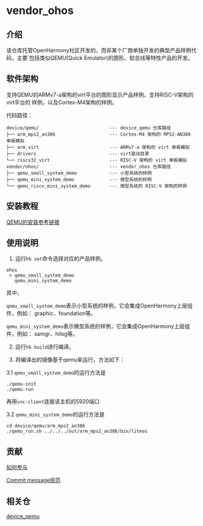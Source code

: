 # vendor_ohos

## 介绍

该仓库托管OpenHarmony社区开发的，而非某个厂商单独开发的典型产品样例代码，主要
包括类似QEMU(Quick Emulator)的图形、软总线等特性产品的开发。

## 软件架构

支持QEMU的ARMv7-a架构的virt平台的图形显示产品样例，支持RISC-V架构的virt平台的
样例，以及Cortex-M4架构的样例。

代码路径：

```
device/qemu/                          --- device_qemu 仓库路径
├── arm_mps2_an386                    --- Cortex-M4 架构的 MPS2-AN386 单板模拟
├── arm_virt                          --- ARMv7-a 架构的 virt 单板模拟
├── drivers                           --- virt驱动目录
└── riscv32_virt                      --- RISC-V 架构的 virt 单板模拟
vendor/ohos/                          --- vendor_ohos 仓库路径
├── qemu_small_system_demo            --- 小型系统的样例
├── qemu_mini_system_demo             --- 微型系统的样例
└── qemu_riscv_mini_system_demo       --- 微型系统的 RISC-V 架构的样例
```

## 安装教程

[QEMU的安装参考链接](https://gitee.com/openharmony/device_qemu#qemu%E5%AE%89%E8%A3%85)

## 使用说明

1. 运行`hb set`命令选择对应的产品样例。
```
ohos
 > qemu_small_system_demo
   qemu_mini_system_demo
```

其中，

`qemu_small_system_demo`表示小型系统的样例，它会集成OpenHarmony上层组件，例如：
graphic、foundation等。

`qemu_mini_system_demo`表示微型系统的样例，它会集成OpenHarmony上层组件，例如：
samgr、hilog等。

2. 运行`hb build`进行编译。

3. 将编译出的镜像基于qemu来运行，方法如下：

3.1 `qemu_small_system_demo`的运行方法是

```
./qemu-init
./qemu-run
```

再用`vnc-client`连接该主机的5920端口

3.2 `qemu_mini_system_demo`的运行方法是

```
cd device/qemu/arm_mps2_an386
./qemu_run.sh ../../../out/arm_mps2_an386/bin/liteos
```

## 贡献

[如何参与](https://gitee.com/openharmony/docs/blob/master/zh-cn/contribute/%E5%8F%82%E4%B8%8E%E8%B4%A1%E7%8C%AE.md)

[Commit message规范](https://gitee.com/openharmony/device_qemu/wikis/Commit%20message%E8%A7%84%E8%8C%83?sort_id=4042860)

## 相关仓

[device\_qemu](https://gitee.com/openharmony/device_qemu/blob/master/README_zh.md)

